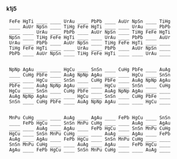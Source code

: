 #### k1j5 

     FeFe HgTi ____ ____ UrAu ____ PbPb ____ AuUr NpSn ____ TiHg 
     ____ AuUr NpSn ____ TiHg FeFe HgTi ____ ____ UrAu ____ PbPb 
     ____ ____ UrAu ____ PbPb ____ AuUr NpSn ____ TiHg FeFe HgTi 
     NpSn ____ TiHg FeFe HgTi ____ ____ UrAu ____ PbPb ____ AuUr 
     UrAu ____ PbPb ____ AuUr NpSn ____ TiHg FeFe HgTi ____ ____ 
     TiHg FeFe HgTi ____ ____ UrAu ____ PbPb ____ AuUr NpSn ____ 
     PbPb ____ AuUr NpSn ____ TiHg FeFe HgTi ____ ____ UrAu ____ 


     NpNp AgAu ____ ____ HgCu ____ SnSn ____ CuHg PbFe ____ AuAg 
     ____ CuHg PbFe ____ AuAg NpNp AgAu ____ ____ HgCu ____ SnSn 
     ____ ____ HgCu ____ SnSn ____ CuHg PbFe ____ AuAg NpNp AgAu 
     PbFe ____ AuAg NpNp AgAu ____ ____ HgCu ____ SnSn ____ CuHg 
     HgCu ____ SnSn ____ CuHg PbFe ____ AuAg NpNp AgAu ____ ____ 
     AuAg NpNp AgAu ____ ____ HgCu ____ SnSn ____ CuHg PbFe ____ 
     SnSn ____ CuHg PbFe ____ AuAg NpNp AgAu ____ ____ HgCu ____ 


     MnPu CuHg ____ ____ AuAg ____ AgAu ____ FePb HgCu ____ SnSn 
     ____ FePb HgCu ____ SnSn MnPu CuHg ____ ____ AuAg ____ AgAu 
     ____ ____ AuAg ____ AgAu ____ FePb HgCu ____ SnSn MnPu CuHg 
     HgCu ____ SnSn MnPu CuHg ____ ____ AuAg ____ AgAu ____ FePb 
     AuAg ____ AgAu ____ FePb HgCu ____ SnSn MnPu CuHg ____ ____ 
     SnSn MnPu CuHg ____ ____ AuAg ____ AgAu ____ FePb HgCu ____ 
     AgAu ____ FePb HgCu ____ SnSn MnPu CuHg ____ ____ AuAg ____ 

